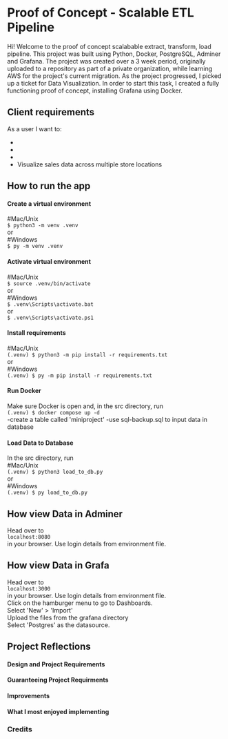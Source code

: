 # Proof of Concept - Scalable ETL Pipeline

Hi! Welcome to the proof of concept scalabable extract, transform, load pipeline. This project was built using Python, Docker, PostgreSQL, Adminer and Grafana. The project was created over a 3 week period, originally uploaded to a repository as part of a private organization, while learning AWS for the project's current migration. As the project progressed, I picked up a ticket for Data Visualization. In order to start this task, I created a fully functioning proof of concept, installing Grafana using Docker. 

## Client requirements

As a user I want to:

- 
- 
- 
- Visualize sales data across multiple store locations


## How to run the app

#### Create a virtual environment
#Mac/Unix <br>
`$ python3 -m venv .venv`<br>
or<br>
#Windows<br>
`$ py -m venv .venv`


#### Activate virtual environment
#Mac/Unix<br>
`$ source .venv/bin/activate`<br>
or<br>
#Windows<br>
`$ .venv\Scripts\activate.bat`<br>
or<br>
`$ .venv\Scripts\activate.ps1`

#### Install requirements
#Mac/Unix<br>
`(.venv) $ python3 -m pip install -r requirements.txt`<br>
or<br>
#Windows<br>
`(.venv) $ py -m pip install -r requirements.txt`<br>

#### Run Docker
Make sure Docker is open and, in the src directory, run <br>
`(.venv) $ docker compose up -d`<br>
-create a table called 'miniproject'
-use sql-backup.sql to input data in database

#### Load Data to Database
In the src directory, run <br>
#Mac/Unix<br>
`(.venv) $ python3 load_to_db.py`<br>
or<br>
#Windows<br>
`(.venv) $ py load_to_db.py`

## How view Data in Adminer
Head over to<br>
`localhost:8080`<br>
in your browser. Use login details from environment file.<br>

## How view Data in Grafa
Head over to<br>
`localhost:3000`<br>
in your browser. Use login details from environment file.<br>
Click on the hamburger menu to go to Dashboards.<br>
Select 'New' > 'Import'<br>
Upload the files from the grafana directory<br>
Select 'Postgres' as the datasource.

## Project Reflections

#### Design and Project Requirements


#### Guaranteeing Project Requirments
 

#### Improvements


#### What I most enjoyed implementing
 

### Credits